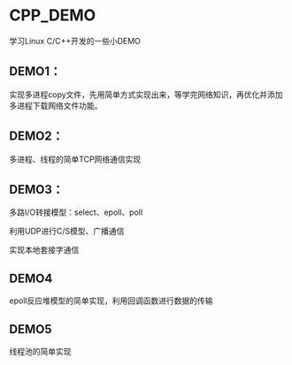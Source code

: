 # CPP_DEMO

学习Linux C/C++开发的一些小DEMO

## DEMO1：
实现多进程copy文件，先用简单方式实现出来，等学完网络知识，再优化并添加多进程下载网络文件功能。

## DEMO2：
多进程、线程的简单TCP网络通信实现

## DEMO3：
多路I/O转接模型：select、epoll、poll

利用UDP进行C/S模型、广播通信

实现本地套接字通信

## DEMO4
epoll反应堆模型的简单实现，利用回调函数进行数据的传输

## DEMO5
线程池的简单实现